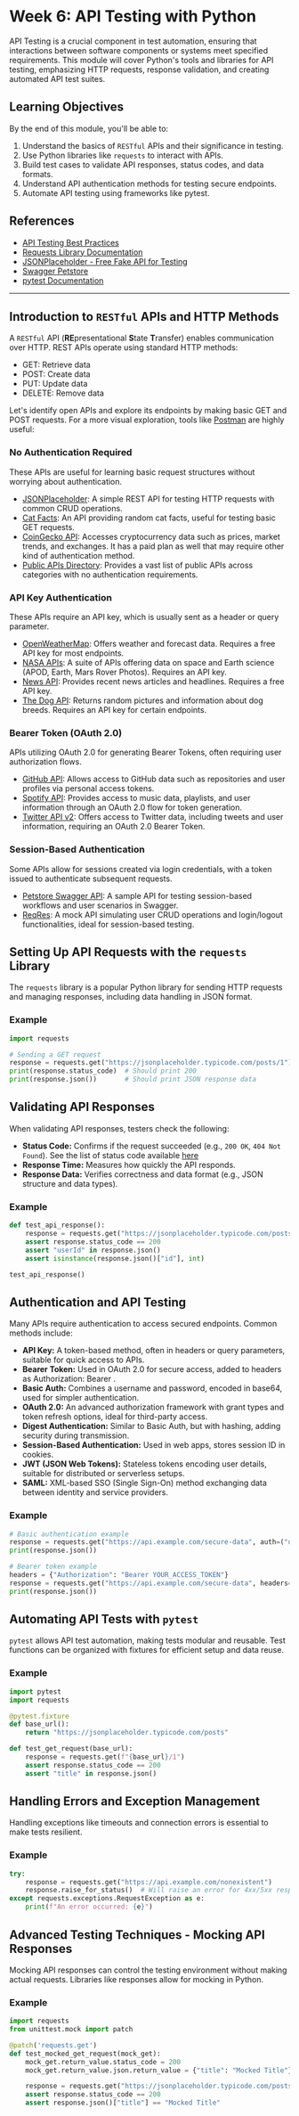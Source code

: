 # Week 6: API Testing with Python

API Testing is a crucial component in test automation, ensuring that interactions between software components or systems meet specified requirements. This module will cover Python's tools and libraries for API testing, emphasizing HTTP requests, response validation, and creating automated API test suites.


## Learning Objectives

By the end of this module, you'll be able to:

1. Understand the basics of `RESTful` APIs and their significance in testing.
2. Use Python libraries like `requests` to interact with APIs.
3. Build test cases to validate API responses, status codes, and data formats.
4. Understand API authentication methods for testing secure endpoints.
5. Automate API testing using frameworks like pytest.


## References

- [API Testing Best Practices](https://www.guru99.com/api-testing.html)
- [Requests Library Documentation](https://docs.python-requests.org/en/master/)
- [JSONPlaceholder - Free Fake API for Testing](https://jsonplaceholder.typicode.com/)
- [Swagger Petstore](https://petstore.swagger.io/)
- [pytest Documentation](https://docs.pytest.org/en/stable/)

---


## Introduction to `RESTful` APIs and HTTP Methods

A `RESTful` API (**RE**presentational **S**tate **T**ransfer) enables communication over HTTP. REST APIs operate using standard HTTP methods:

- GET: Retrieve data
- POST: Create data
- PUT: Update data
- DELETE: Remove data


Let's identify open APIs and explore its endpoints by making basic GET and POST requests. For a more visual exploration, tools like [Postman](https://www.postman.com/downloads/) are highly useful:


### No Authentication Required

These APIs are useful for learning basic request structures without worrying about authentication.

- [JSONPlaceholder](https://jsonplaceholder.typicode.com): A simple REST API for testing HTTP requests with common CRUD operations.
- [Cat Facts](https://catfact.ninja): An API providing random cat facts, useful for testing basic GET requests.
- [CoinGecko API](https://www.coingecko.com/en/api): Accesses cryptocurrency data such as prices, market trends, and exchanges. It has a paid plan as well that may require other kind of authentication method.
- [Public APIs Directory](https://public-apis.io): Provides a vast list of public APIs across categories with no authentication requirements.


### API Key Authentication

These APIs require an API key, which is usually sent as a header or query parameter.

- [OpenWeatherMap](https://openweathermap.org/api): Offers weather and forecast data. Requires a free API key for most endpoints.
- [NASA APIs](https://api.nasa.gov): A suite of APIs offering data on space and Earth science (APOD, Earth, Mars Rover Photos). Requires an API key.
- [News API](https://newsapi.org): Provides recent news articles and headlines. Requires a free API key.
- [The Dog API](https://thedogapi.com): Returns random pictures and information about dog breeds. Requires an API key for certain endpoints.


### Bearer Token (OAuth 2.0)

APIs utilizing OAuth 2.0 for generating Bearer Tokens, often requiring user authorization flows.

- [GitHub API](https://docs.github.com/en/rest): Allows access to GitHub data such as repositories and user profiles via personal access tokens.
- [Spotify API](https://developer.spotify.com/documentation/web-api): Provides access to music data, playlists, and user information through an OAuth 2.0 flow for token generation.
- [Twitter API v2](https://developer.twitter.com/en/docs/twitter-api): Offers access to Twitter data, including tweets and user information, requiring an OAuth 2.0 Bearer Token.


### Session-Based Authentication

Some APIs allow for sessions created via login credentials, with a token issued to authenticate subsequent requests.

- [Petstore Swagger API](https://petstore.swagger.io): A sample API for testing session-based workflows and user scenarios in Swagger.
- [ReqRes](https://reqres.in): A mock API simulating user CRUD operations and login/logout functionalities, ideal for session-based testing.


## Setting Up API Requests with the `requests` Library

The `requests` library is a popular Python library for sending HTTP requests and managing responses, including data handling in JSON format.


### Example

```python
import requests

# Sending a GET request
response = requests.get("https://jsonplaceholder.typicode.com/posts/1")
print(response.status_code)  # Should print 200
print(response.json())       # Should print JSON response data
```


## Validating API Responses

When validating API responses, testers check the following:

- **Status Code:** Confirms if the request succeeded (e.g., `200 OK`, `404 Not Found`). See the list of status code available [here](https://developer.mozilla.org/en-US/docs/Web/HTTP/Status)
- **Response Time:** Measures how quickly the API responds.
- **Response Data:** Verifies correctness and data format (e.g., JSON structure and data types).


### Example

```python
def test_api_response():
    response = requests.get("https://jsonplaceholder.typicode.com/posts/1")
    assert response.status_code == 200
    assert "userId" in response.json()
    assert isinstance(response.json()["id"], int)

test_api_response()
```


## Authentication and API Testing

Many APIs require authentication to access secured endpoints. Common methods include:

- **API Key:** A token-based method, often in headers or query parameters, suitable for quick access to APIs.
- **Bearer Token:** Used in OAuth 2.0 for secure access, added to headers as Authorization: Bearer <token>.
- **Basic Auth:** Combines a username and password, encoded in base64, used for simpler authentication.
- **OAuth 2.0:** An advanced authorization framework with grant types and token refresh options, ideal for third-party access.
- **Digest Authentication:** Similar to Basic Auth, but with hashing, adding security during transmission.
- **Session-Based Authentication:** Used in web apps, stores session ID in cookies.
- **JWT (JSON Web Tokens):** Stateless tokens encoding user details, suitable for distributed or serverless setups.
- **SAML:** XML-based SSO (Single Sign-On) method exchanging data between identity and service providers.


### Example

```python
# Basic authentication example
response = requests.get("https://api.example.com/secure-data", auth=("username", "password"))
print(response.json())

# Bearer token example
headers = {"Authorization": "Bearer YOUR_ACCESS_TOKEN"}
response = requests.get("https://api.example.com/secure-data", headers=headers)
print(response.json())
```


## Automating API Tests with `pytest`

`pytest` allows API test automation, making tests modular and reusable. Test functions can be organized with fixtures for efficient setup and data reuse.


### Example

```python
import pytest
import requests

@pytest.fixture
def base_url():
    return "https://jsonplaceholder.typicode.com/posts"

def test_get_request(base_url):
    response = requests.get(f"{base_url}/1")
    assert response.status_code == 200
    assert "title" in response.json()
```


## Handling Errors and Exception Management

Handling exceptions like timeouts and connection errors is essential to make tests resilient.


### Example

```python
try:
    response = requests.get("https://api.example.com/nonexistent")
    response.raise_for_status()  # Will raise an error for 4xx/5xx responses
except requests.exceptions.RequestException as e:
    print(f"An error occurred: {e}")
```


## Advanced Testing Techniques - Mocking API Responses

Mocking API responses can control the testing environment without making actual requests. Libraries like responses allow for mocking in Python.


### Example

```python
import requests
from unittest.mock import patch

@patch('requests.get')
def test_mocked_get_request(mock_get):
    mock_get.return_value.status_code = 200
    mock_get.return_value.json.return_value = {"title": "Mocked Title"}

    response = requests.get("https://jsonplaceholder.typicode.com/posts/1")
    assert response.status_code == 200
    assert response.json()["title"] == "Mocked Title"
```
